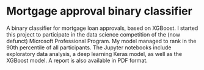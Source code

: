 # Mortgage approval binary classifier
A binary classifier for mortgage loan approvals, based on XGBoost. I started this project to participate in the data science competition of the (now defunct) Microsoft Professional Program. My model managed to rank in the 90th percentile of all participants. The Jupyter notebooks include exploratory data analysis, a deep learning Keras model, as well as the XGBoost model. A report is also available in PDF format. 
